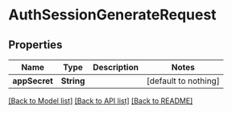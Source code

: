 # AuthSessionGenerateRequest


## Properties
Name | Type | Description | Notes
------------ | ------------- | ------------- | -------------
**appSecret** | **String** |  | [default to nothing]


[[Back to Model list]](../README.md#models) [[Back to API list]](../README.md#api-endpoints) [[Back to README]](../README.md)



